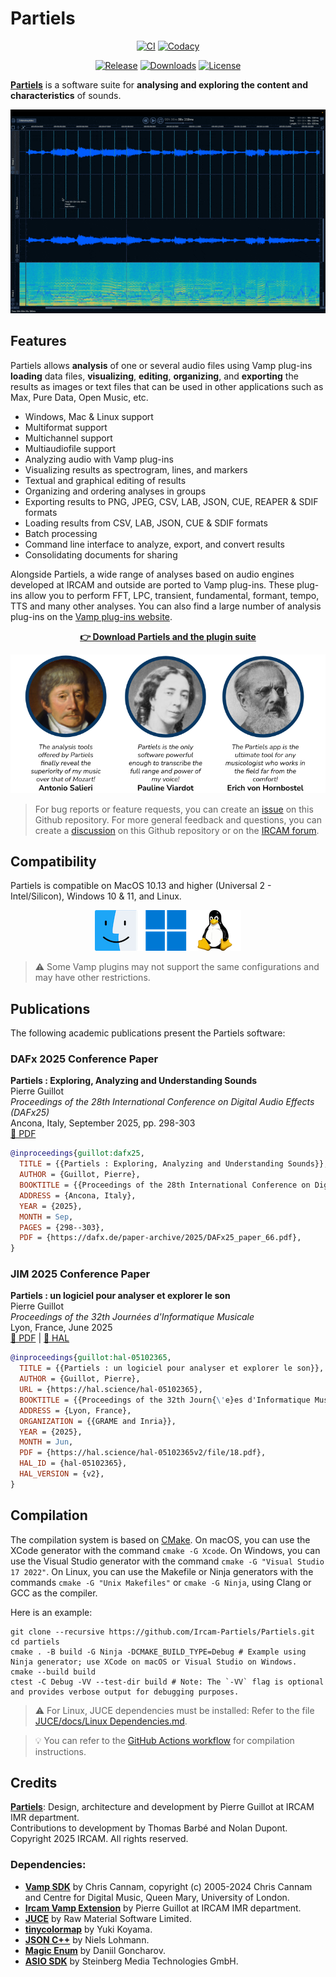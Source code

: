 # Partiels

<p align="center">
    <a href="https://github.com/Ircam-Partiels/partiels/actions/workflows/ci.yml"><img src="https://github.com/Ircam-Partiels/partiels/actions/workflows/ci.yml/badge.svg" alt="CI"></a>
    <a href="https://github.com/Ircam-Partiels/partiels/actions/workflows/codacy.yml"><img src="https://github.com/Ircam-Partiels/partiels/actions/workflows/codacy.yml/badge.svg" alt="Codacy"></a>
</p>

<p align="center">
    <a href="https://github.com/Ircam-Partiels/partiels/releases/latest"><img src="https://img.shields.io/github/release/Ircam-Partiels/partiels.svg" alt="Release"></a>
    <a href="https://github.com/Ircam-Partiels/partiels/releases/latest"><img src="https://img.shields.io/github/downloads/Ircam-Partiels/partiels/total.svg?colorB=007ec6" alt="Downloads"></a>
    <a href="https://github.com/Ircam-Partiels/Partiels?tab=GPL-3.0-1-ov-file"><img src="https://img.shields.io/badge/license-GPL--v3-blue.svg" alt="License"></a>
</p>

**[Partiels](https://github.com/Ircam-Partiels/Partiels)** is a software suite for **analysing and exploring the content and characteristics** of sounds.

<p align="center"><img src="BinaryData/Resource/Partiels-v2.0.0-Sample-v2.gif"></p>

## Features

Partiels allows **analysis** of one or several audio files using Vamp plug-ins **loading** data files, **visualizing**, **editing**, **organizing**, and **exporting** the results as images or text files that can be used in other applications such as Max, Pure Data, Open Music, etc.

- Windows, Mac & Linux support
- Multiformat support
- Multichannel support
- Multiaudiofile support
- Analyzing audio with Vamp plug-ins
- Visualizing results as spectrogram, lines, and markers
- Textual and graphical editing of results 
- Organizing and ordering analyses in groups
- Exporting results to PNG, JPEG, CSV, LAB, JSON, CUE, REAPER & SDIF formats
- Loading results from CSV, LAB, JSON, CUE & SDIF formats
- Batch processing
- Command line interface to analyze, export, and convert results
- Consolidating documents for sharing

Alongside Partiels, a wide range of analyses based on audio engines developed at IRCAM and outside are ported to Vamp plug-ins. These plug-ins allow you to perform FFT, LPC, transient, fundamental, formant, tempo, TTS and many other analyses. You can also find a large number of analysis plug-ins on the [Vamp plug-ins website](https://www.vamp-plugins.org/). 

<p align="center">
<strong><a href="https://github.com/Ircam-Partiels/partiels/releases/latest">👉 Download Partiels and the plugin suite</a></strong>
</p>

<p align="center"><img src="BinaryData/Resource/Partiels-Endorsements.png", width=520></p>

> For bug reports or feature requests, you can create an [issue](https://github.com/Ircam-Partiels/Partiels/issues) on this Github repository. For more general feedback and questions, you can create a [discussion](https://github.com/orgs/Ircam-Partiels/discussions) on this Github repository or on the [IRCAM forum](https://discussion.forum.ircam.fr/).

## Compatibility

Partiels is compatible on MacOS 10.13 and higher (Universal 2 - Intel/Silicon), Windows 10 & 11, and Linux.

<p align="center"><img src="BinaryData/Resource/Partiels-Compatibility.png"></p>

> ⚠️ Some Vamp plugins may not support the same configurations and may have other restrictions.

## Publications

The following academic publications present the Partiels software:

### DAFx 2025 Conference Paper

**Partiels : Exploring, Analyzing and Understanding Sounds**  
Pierre Guillot  
*Proceedings of the 28th International Conference on Digital Audio Effects (DAFx25)*  
Ancona, Italy, September 2025, pp. 298-303  
[📄 PDF](https://dafx.de/paper-archive/2025/DAFx25_paper_66.pdf)

```bibtex
@inproceedings{guillot:dafx25,
  TITLE = {{Partiels : Exploring, Analyzing and Understanding Sounds}},
  AUTHOR = {Guillot, Pierre},
  BOOKTITLE = {{Proceedings of the 28th International Conference on Digital Audio Effects (DAFx25)}},
  ADDRESS = {Ancona, Italy},
  YEAR = {2025},
  MONTH = Sep,
  PAGES = {298--303},
  PDF = {https://dafx.de/paper-archive/2025/DAFx25_paper_66.pdf},
}
```

### JIM 2025 Conference Paper

**Partiels : un logiciel pour analyser et explorer le son**  
Pierre Guillot  
*Proceedings of the 32th Journées d'Informatique Musicale*  
Lyon, France, June 2025  
[📄 PDF](https://hal.science/hal-05102365v2/file/18.pdf) | [🔗 HAL](https://hal.science/hal-05102365)

```bibtex
@inproceedings{guillot:hal-05102365,
  TITLE = {{Partiels : un logiciel pour analyser et explorer le son}},
  AUTHOR = {Guillot, Pierre},
  URL = {https://hal.science/hal-05102365},
  BOOKTITLE = {{Proceedings of the 32th Journ{\'e}es d'Informatique Musicale}},
  ADDRESS = {Lyon, France},
  ORGANIZATION = {{GRAME and Inria}},
  YEAR = {2025},
  MONTH = Jun,
  PDF = {https://hal.science/hal-05102365v2/file/18.pdf},
  HAL_ID = {hal-05102365},
  HAL_VERSION = {v2},
}
```

## Compilation

The compilation system is based on [CMake](https://cmake.org/). On macOS, you can use the XCode generator with the command `cmake -G Xcode`. On Windows, you can use the Visual Studio generator with the command `cmake -G "Visual Studio 17 2022"`. On Linux, you can use the Makefile or Ninja generators with the commands `cmake -G "Unix Makefiles"` or `cmake -G Ninja`, using Clang or GCC as the compiler.

Here is an example:

```
git clone --recursive https://github.com/Ircam-Partiels/Partiels.git
cd partiels
cmake . -B build -G Ninja -DCMAKE_BUILD_TYPE=Debug # Example using Ninja generator; use XCode on macOS or Visual Studio on Windows.
cmake --build build
ctest -C Debug -VV --test-dir build # Note: The `-VV` flag is optional and provides verbose output for debugging purposes.
```

> ⚠️ For Linux, JUCE dependencies must be installed: Refer to the file [JUCE/docs/Linux Dependencies.md](<JUCE/docs/Linux Dependencies.md>).

> 💡 You can refer to the [GitHub Actions workflow](.github/workflows/ci.yml) for compilation instructions. 

## Credits

**[Partiels](https://github.com/Ircam-Partiels/partiels)**: Design, architecture and development by Pierre Guillot at IRCAM IMR department.  
Contributions to development by Thomas Barbé and Nolan Dupont.  
Copyright 2025 IRCAM. All rights reserved.

### Dependencies:
- **[Vamp SDK](https://github.com/vamp-plugins/vamp-plugin-sdk)** by Chris Cannam, copyright (c) 2005-2024 Chris Cannam and Centre for Digital Music, Queen Mary, University of London.
- **[Ircam Vamp Extension](https://github.com/Ircam-Partiels/ircam-vamp-extension)** by Pierre Guillot at IRCAM IMR department.  
- **[JUCE](https://juce.com/)** by Raw Material Software Limited.
- **[tinycolormap](https://github.com/yuki-koyama/tinycolormap)** by Yuki Koyama.
- **[JSON C++](https://github.com/nlohmann/json)** by Niels Lohmann.
- **[Magic Enum](https://github.com/Neargye/magic_enum)** by Daniil Goncharov.
- **[ASIO SDK](https://www.steinberg.net/developers/)** by Steinberg Media Technologies GmbH.
